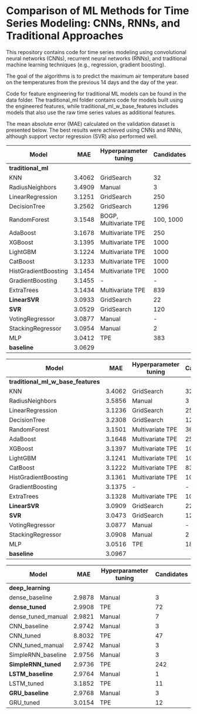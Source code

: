 # Comparison of ML Methods for Time Series Modeling: CNNs, RNNs, and Traditional Approaches

This repository contains code for time series modeling using convolutional neural networks (CNNs), recurrent neural networks (RNNs), and traditional machine learning techniques (e.g., regression, gradient boosting).

The goal of the algorithms is to predict the maximum air temperature based on the temperatures from the previous 14 days and the day of the year.

Code for feature engineering for traditional ML models can be found in the data folder. The traditional_ml folder contains code for models built using the engineered features, while traditional_ml_w_base_features includes models that also use the raw time series values as additional features.

The mean absolute error (MAE) calculated on the validation dataset is presented below. The best results were achieved using CNNs and RNNs, although support vector regression (SVR) also performed well.


| Model               | MAE   | Hyperparameter tuning     | Candidates | CV-folds |
|--------------------|--------|--------------------------|------------|----------|
| **traditional_ml**  |        |                          |            |          |
| KNN                 | 3.4062 | GridSearch               | 32         | 5        |
| RadiusNeighbors     | 3.4909 | Manual                   | 3          | -        |
| LinearRegression    | 3.1251 | GridSearch               | 250        | 5        |
| DecisionTree        | 3.2562 | GridSearch               | 1296       | 5        |
| RandomForest        | 3.1548 | BOGP, Multivariate TPE   | 100, 1000  | 3        |
| AdaBoost            | 3.1678 | Multivariate TPE         | 250        | 3        |
| XGBoost             | 3.1395 | Multivariate TPE         | 1000       | 3        |
| LightGBM            | 3.1224 | Multivariate TPE         | 1000       | 3        |
| CatBoost            | 3.1233 | Multivariate TPE         | 1000       | 3        |
| HistGradientBoosting| 3.1454 | Multivariate TPE         | 1000       | 3        |
| GradientBoosting    | 3.1455 | -                        | -          | -        |
| ExtraTrees          | 3.1434 | Multivariate TPE         | 839        | 3        |
| **LinearSVR**       | 3.0933 | GridSearch               | 22         | 5        |
| **SVR**             | 3.0529 | GridSearch               | 120        | 5        |
| VotingRegressor     | 3.0877 | Manual                   | -          | -        |
| StackingRegressor   | 3.0954 | Manual                   | 2          | -        |
| MLP                 | 3.0412 | TPE                      | 383        | -        |
| **baseline**        | 3.0629 |                          |            |          |

| Model               | MAE   | Hyperparameter tuning     | Candidates | CV-folds |
|--------------------|--------|--------------------------|------------|----------|
| **traditional_ml_w_base_features** | |                    |            |          |
| KNN                 | 3.4062 | GridSearch               | 32         | 5        |
| RadiusNeighbors     | 3.5856 | Manual                   | 3          | -        |
| LinearRegression    | 3.1236 | GridSearch               | 250        | 5        |
| DecisionTree        | 3.2308 | GridSearch               | 1296       | 5        |
| RandomForest        | 3.1501 | Multivariate TPE         | 362        | 3        |
| AdaBoost            | 3.1648 | Multivariate TPE         | 250        | 3        |
| XGBoost             | 3.1397 | Multivariate TPE         | 1000       | 3        |
| LightGBM            | 3.1241 | Multivariate TPE         | 1000       | 3        |
| CatBoost            | 3.1222 | Multivariate TPE         | 835        | 3        |
| HistGradientBoosting| 3.1361 | Multivariate TPE         | 1000       | 3        |
| GradientBoosting    | 3.1375 | -                        | -          | -        |
| ExtraTrees          | 3.1328 | Multivariate TPE         | 1000       | 3        |
| **LinearSVR**       | 3.0909 | GridSearch               | 22         | 5        |
| **SVR**             | 3.0473 | GridSearch               | 120        | 5        |
| VotingRegressor     | 3.0877 | Manual                   | -          | -        |
| StackingRegressor   | 3.0908 | Manual                   | 2          | -        |
| MLP                 | 3.0516 | TPE                      | 188        | -        |
| **baseline**        | 3.0967 |                          |            |          |

| Model               | MAE   | Hyperparameter tuning     | Candidates |
|--------------------|--------|--------------------------|------------|
| **deep_learning**   |        |                          |            |
| dense_baseline      | 2.9878 | Manual                   | 3          |
| **dense_tuned**     | 2.9908 | TPE                      | 72         |
| dense_tuned_manual  | 2.9821 | Manual                   | 7          |
| CNN_baseline        | 2.9742 | Manual                   | 3          |
| CNN_tuned           | 8.8032 | TPE                      | 47         |
| CNN_tuned_manual    | 2.9742 | Manual                   | 3          |
| SimpleRNN_baseline  | 2.9756 | Manual                   | 3          |
| **SimpleRNN_tuned** | 2.9736 | TPE                      | 242        |
| **LSTM_baseline**   | 2.9764 | Manual                   | 1          |
| LSTM_tuned          | 3.1852 | TPE                      | 11         |
| **GRU_baseline**    | 2.9768 | Manual                   | 3          |
| GRU_tuned           | 3.0154 | TPE                      | 12         |